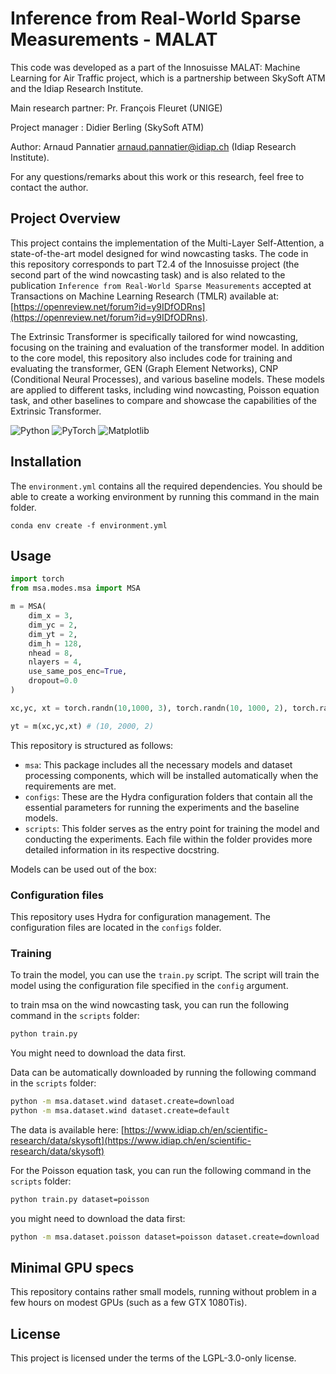 <!--
Copyright © <2023> Idiap Research Institute <contact@idiap.ch>

SPDX-FileContributor: Arnaud Pannatier <arnaud.pannatier@idiap.ch>

SPDX-License-Identifier: LGPL-3.0-only
-->


# Inference from Real-World Sparse Measurements - MALAT

This code was developed as a part of the Innosuisse MALAT: Machine Learning for Air Traffic project, which is a partnership between SkySoft ATM and the Idiap Research Institute.

Main research partner: Pr. François Fleuret (UNIGE)

Project manager : Didier Berling (SkySoft ATM)

Author: Arnaud Pannatier <arnaud.pannatier@idiap.ch> (Idiap Research Institute).

For any questions/remarks about this work or this research, feel free to contact the author.


## Project Overview
This project contains the implementation of the Multi-Layer Self-Attention, a state-of-the-art model designed for wind nowcasting tasks. The code in this repository corresponds to part T2.4 of the Innosuisse project (the second part of the wind nowcasting task) and is also related to the publication `Inference from Real-World Sparse Measurements` accepted at Transactions on Machine Learning Research (TMLR) available at: [https://openreview.net/forum?id=y9IDfODRns](https://openreview.net/forum?id=y9IDfODRns).

The Extrinsic Transformer is specifically tailored for wind nowcasting, focusing on the training and evaluation of the transformer model. In addition to the core model, this repository also includes code for training and evaluating the transformer, GEN (Graph Element Networks), CNP (Conditional Neural Processes), and various baseline models. These models are applied to different tasks, including wind nowcasting, Poisson equation task, and other baselines to compare and showcase the capabilities of the Extrinsic Transformer.

![Python](https://img.shields.io/badge/python-3670A0?style=for-the-badge&logo=python&logoColor=ffdd54)
![PyTorch](https://img.shields.io/badge/PyTorch-%23EE4C2C.svg?style=for-the-badge&logo=PyTorch&logoColor=white)
![Matplotlib](https://img.shields.io/badge/Matplotlib-%23ffffff.svg?style=for-the-badge&logo=Matplotlib&logoColor=black)

## Installation

The `environment.yml` contains all the required dependencies.
You should be able to create a working environment by running this command in the main folder.

```
conda env create -f environment.yml
```

## Usage

```python
import torch
from msa.modes.msa import MSA

m = MSA(
    dim_x = 3,
    dim_yc = 2,
    dim_yt = 2,
    dim_h = 128,
    nhead = 8,
    nlayers = 4,
    use_same_pos_enc=True,
    dropout=0.0
)

xc,yc, xt = torch.randn(10,1000, 3), torch.randn(10, 1000, 2), torch.randn(10, 2000,3)

yt = m(xc,yc,xt) # (10, 2000, 2)
```

This repository is structured as follows:

- `msa`: This package includes all the necessary models and dataset processing components, which will be installed automatically when the requirements are met.
- `configs`: These are the Hydra configuration folders that contain all the essential parameters for running the experiments and the baseline models.
- `scripts`: This folder serves as the entry point for training the model and conducting the experiments. Each file within the folder provides more detailed information in its respective docstring.

Models can be used out of the box:



### Configuration files

This repository uses Hydra for configuration management. The configuration files are located in the `configs` folder.

### Training

To train the model, you can use the `train.py` script. The script will train the model using the configuration file specified in the `config` argument.

to train msa on the wind nowcasting task, you can run the following command in the `scripts` folder:

```bash
python train.py
```

You might need to download the data first.

Data can be automatically downloaded by running the following command in the `scripts` folder:

```bash
python -m msa.dataset.wind dataset.create=download
python -m msa.dataset.wind dataset.create=default
```
The data is available here: [https://www.idiap.ch/en/scientific-research/data/skysoft](https://www.idiap.ch/en/scientific-research/data/skysoft)

For the Poisson equation task, you can run the following command in the `scripts` folder:

```bash
python train.py dataset=poisson
```

you might need to download the data first:

```bash
python -m msa.dataset.poisson dataset=poisson dataset.create=download
```

## Minimal GPU specs
This repository contains rather small models, running without problem in a few hours on modest GPUs (such as a few GTX 1080Tis).

## License

This project is licensed under the terms of the LGPL-3.0-only license.
